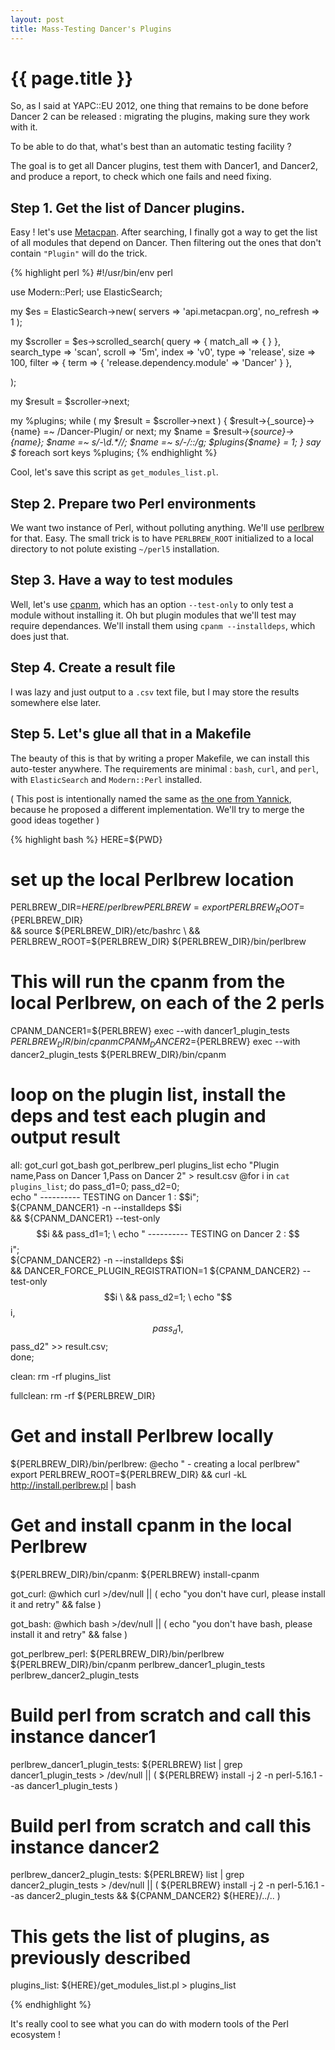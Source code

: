 ```yaml
---
layout: post
title: Mass-Testing Dancer's Plugins
---
```


# {{ page.title }}

So, as I said at YAPC::EU 2012, one thing that remains to be done before Dancer
2 can be released : migrating the plugins, making sure they work with it.

To be able to do that, what's best than an automatic testing facility ?

The goal is to get all Dancer plugins, test them with Dancer1, and Dancer2, and
produce a report, to check which one fails and need fixing.

## Step 1. Get the list of Dancer plugins.

Easy ! let's use [Metacpan](https://metacpan.org/). After searching, I finally
got a way to get the list of all modules that depend on Dancer. Then filtering
out the ones that don't contain `"Plugin"` will do the trick.

{% highlight perl %}
#!/usr/bin/env perl

use Modern::Perl;
use ElasticSearch;

my $es = ElasticSearch->new( servers => 'api.metacpan.org', no_refresh => 1 );

my $scroller = $es->scrolled_search(
    query       => { match_all => { } },
    search_type => 'scan',
    scroll      => '5m',
    index       => 'v0',
    type        => 'release',
    size        => 100,
    filter => {
            term => {
                     'release.dependency.module' => 'Dancer'
                    }
              },

);

my $result = $scroller->next;

my %plugins;
while ( my $result = $scroller->next ) {
    $result->{_source}->{name} =~ /Dancer-Plugin/
      or next;
    my $name = $result->{_source}->{name};
    $name =~ s/-\d.*//;
    $name =~ s/-/::/g;
    $plugins{$name} = 1;
}
say $_ foreach sort keys %plugins;
{% endhighlight %}

Cool, let's save this script as `get_modules_list.pl`.

## Step 2. Prepare two Perl environments

We want two instance of Perl, without polluting anything. We'll use
[perlbrew](http://www.perlbrew.pl/) for that. Easy. The small trick is to have
`PERLBREW_ROOT` initialized to a local directory to not polute existing `~/perl5`
installation.

## Step 3. Have a way to test modules

Well, let's use [cpanm](http://cpanmin.us/), which has an option `--test-only`
to only test a module without installing it. Oh but plugin modules that we'll
test may require dependances. We'll install them using `cpanm --installdeps`,
which does just that.

## Step 4. Create a result file

I was lazy and just output to a `.csv` text file, but I may store the results
somewhere else later.

## Step 5. Let's glue all that in a Makefile

The beauty of this is that by writing a proper Makefile, we can install this
auto-tester anywhere. The requirements are minimal : `bash`, `curl`, and
`perl`, with `ElasticSearch` and `Modern::Perl` installed.

( This post is intentionally named the same as
[the one from Yannick](http://babyl.dyndns.org/techblog/entry/test-dancer-plugins),
because he proposed a different implementation. We'll try to merge the good
ideas together )

{% highlight bash %}
HERE=${PWD}

# set up the local Perlbrew location
PERLBREW_DIR=${HERE}/perlbrew
PERLBREW=export PERLBREW_ROOT=${PERLBREW_DIR} \
    && source ${PERLBREW_DIR}/etc/bashrc \
    && PERLBREW_ROOT=${PERLBREW_DIR} ${PERLBREW_DIR}/bin/perlbrew

# This will run the cpanm from the local Perlbrew, on each of the 2 perls
CPANM_DANCER1=${PERLBREW} exec --with dancer1_plugin_tests ${PERLBREW_DIR}/bin/cpanm
CPANM_DANCER2=${PERLBREW} exec --with dancer2_plugin_tests ${PERLBREW_DIR}/bin/cpanm

# loop on the plugin list, install the deps and test each plugin and output result
all: got_curl got_bash got_perlbrew_perl plugins_list
	echo "Plugin name,Pass on Dancer 1,Pass on Dancer 2" > result.csv
	@for i in `cat plugins_list`; do pass_d1=0; pass_d2=0; \
	  echo " ---------- TESTING on Dancer 1 : $$i"; \
          ${CPANM_DANCER1} -n --installdeps $$i \
              && ${CPANM_DANCER1} --test-only $$i && pass_d1=1; \
	  echo " ---------- TESTING on Dancer 2 : $$i"; \
          ${CPANM_DANCER2} -n --installdeps $$i \
              && DANCER_FORCE_PLUGIN_REGISTRATION=1 ${CPANM_DANCER2} --test-only $$i \
              && pass_d2=1; \
          echo "$$i,$$pass_d1,$$pass_d2" >> result.csv; \
        done;

clean:
	rm -rf plugins_list

fullclean:
	rm -rf ${PERLBREW_DIR}

# Get and install Perlbrew locally
${PERLBREW_DIR}/bin/perlbrew:
	@echo " - creating a local perlbrew"
	export PERLBREW_ROOT=${PERLBREW_DIR} && curl -kL http://install.perlbrew.pl | bash

# Get and install cpanm in the local Perlbrew
${PERLBREW_DIR}/bin/cpanm:
	${PERLBREW} install-cpanm

got_curl:
	@which curl >/dev/null || ( echo "you don't have curl, please install it and retry" && false )

got_bash:
	@which bash >/dev/null || ( echo "you don't have bash, please install it and retry" && false )

got_perlbrew_perl: ${PERLBREW_DIR}/bin/perlbrew ${PERLBREW_DIR}/bin/cpanm perlbrew_dancer1_plugin_tests perlbrew_dancer2_plugin_tests

# Build perl from scratch and call this instance dancer1
perlbrew_dancer1_plugin_tests:
	${PERLBREW} list | grep dancer1_plugin_tests > /dev/null || ( ${PERLBREW} install -j 2 -n perl-5.16.1 --as dancer1_plugin_tests )

# Build perl from scratch and call this instance dancer2
perlbrew_dancer2_plugin_tests:
	${PERLBREW} list | grep dancer2_plugin_tests > /dev/null || ( ${PERLBREW} install -j 2 -n perl-5.16.1 --as dancer2_plugin_tests && ${CPANM_DANCER2} ${HERE}/../.. )

# This gets the list of plugins, as previously described
plugins_list:
	${HERE}/get_modules_list.pl > plugins_list

{% endhighlight %}

It's really cool to see what you can do with modern tools of the Perl ecosystem !
